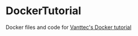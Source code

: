 # DockerTutorial
Docker files and code for [Vanttec's Docker tutorial](https://docs.google.com/presentation/d/1KMYR3qkzajGWeDWG3z2JajbfoGw2elWcKtp8tYUi2v4/edit?usp=sharing)
